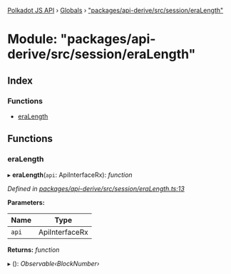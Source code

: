 [Polkadot JS API](../README.md) › [Globals](../globals.md) › ["packages/api-derive/src/session/eraLength"](_packages_api_derive_src_session_eralength_.md)

# Module: "packages/api-derive/src/session/eraLength"

## Index

### Functions

* [eraLength](_packages_api_derive_src_session_eralength_.md#eralength)

## Functions

###  eraLength

▸ **eraLength**(`api`: ApiInterfaceRx): *function*

*Defined in [packages/api-derive/src/session/eraLength.ts:13](https://github.com/polkadot-js/api/blob/eed5e23e65/packages/api-derive/src/session/eraLength.ts#L13)*

**Parameters:**

Name | Type |
------ | ------ |
`api` | ApiInterfaceRx |

**Returns:** *function*

▸ (): *Observable‹BlockNumber›*
